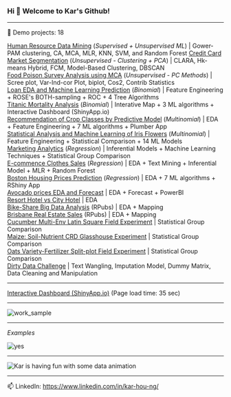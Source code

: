 ### Hi 👋 Welcome to Kar's Github!

---

🌱 Demo projects: 18

[Human Resource Data Mining](https://github.com/KAR-NG/Human-Resource-Data-Mining/blob/main/hr.md) (*Supervised + Unsupervised ML*) | Gower-PAM clustering, CA, MCA, MLR, KNN, SVM, and Random Forest
 [Credit Card Market Segmentation](https://github.com/KAR-NG/Credit-Card-Market-Segmentation/blob/main/cc.md) (*Unsupervised - Clustering + PCA*) | CLARA, Hk-means Hybrid, FCM, Model-Based Clustering, DBSCAN  
 [Food Poison Survey Analysis using MCA](https://github.com/KAR-NG/Food-Poison-Survey-Analysis-using-Multiple-Correspondence-Analysis/blob/main/poison.md) (*Unsupervised - PC Methods*) | Scree plot, Var-Ind-cor Plot, biplot, Cos2, Contrib Statistics   
[Loan EDA and Machine Learning Prediction](https://github.com/KAR-NG/Loan-EDA-and-Machine-Learning-Prediction/blob/main/loan.md) (*Binomial*) | Feature Engineering + ROSE's BOTH-sampling + ROC + 4 Tree Algorithms    
[Titanic Mortality Analysis](https://rpubs.com/kar_ng/827540) (*Binomial*) | Interative Map + 3 ML algorithms + Interactive Dashboard (ShinyApp.io)  
[Recommendation of Crop Classes by Predictive Model](https://github.com/KAR-NG/Recommendation_of_Crop_Classes_by_Predictive_Model/blob/master/crop.md) (*Multinomial*) | EDA + Feature Engineering + 7 ML algorithms + Plumber App  
[Statistical Analysis and Machine Learning of Iris Flowers](https://github.com/KAR-NG/Statistical-Analysis-and-Machine-Learning-of-Iris-Flowers/blob/main/iris.md) (*Multinomial*) | Feature Engineering + Statistical Comparison + 14 ML Models   
[Marketing Analytics](https://github.com/KAR-NG/Marketing_Analytics/blob/main/marketing.md) (*Regression*) | Inferential Models + Machine Learning Techniques + Statistical Group Comparison  
[E-commence Clothes Sales](https://github.com/KAR-NG/cloth/blob/main/summer.md) (*Regression*) | EDA + Text Mining + Inferential Model + MLR + Random Forest   
[Boston Housing Prices Prediction](https://github.com/KAR-NG/Predicting-House-Prices-in-Boston_UniqueVersion/blob/main/boston.md) (*Regression*) | EDA + 7 ML algorithms + RShiny App  
[Avocado prices EDA and Forecast](https://github.com/KAR-NG/Houston_Avocado_Prices_EDA_-_Forecast/blob/main/avocado.md) | EDA + Forecast + PowerBI   
[Resort Hotel vs City Hotel](https://github.com/KAR-NG/ResortHotel_versus_CityHotel/blob/main/Rmarkdown.md) | EDA  
[Bike-Share Big Data Analysis](https://rpubs.com/kar_ng/786210) (RPubs) | EDA + Mapping  
[Brisbane Real Estate Sales](https://rpubs.com/kar_ng/787195) (RPubs) | EDA + Mapping   
[Cucumber Multi-Env Latin Square Field Experiment](https://github.com/KAR-NG/Cucumber_Multi-Env_LatinSquare_Field_Experiment/blob/main/multi_latin.md) | Statistical Group 
Comparison  
[Maize: Soil-Nutrient CRD Glasshouse Experiment](https://github.com/KAR-NG/Maize_Soil_Nutrient_CRD_Glasshouse_Experiment-/blob/main/maize_crd.md) | Statistical Group Comparison   
[Oats Variety-Fertilizer Split-plot Field Experiment](https://github.com/KAR-NG/Oats_Variety-Fertilizer_SplitPlot_Field_Experiment/blob/main/splitplot.md) | Statistical Group Comparison   
[Dirty Data Challenge](https://github.com/KAR-NG/Dirty-Data-Challenge-/blob/main/cleaning.md) | Text Wangling, Imputation Model, Dummy Matrix, Data Cleaning and Manipulation     

---

[Interactive Dashboard (ShinyApp.io)](https://karhou.shinyapps.io/tita_db/) (Page load time: 35 sec)  

---

![work_sample](https://user-images.githubusercontent.com/81752452/139084192-2485d28d-da66-44e5-884a-06f924d6d913.png)

---

*Examples*

![yes](https://user-images.githubusercontent.com/81752452/139346003-6aa5b6ea-ee47-481c-bc9f-0d62b8732acf.png)


---

![Kar is having fun with some data animation](https://user-images.githubusercontent.com/81752452/139082065-63b80f9b-f679-46fe-8ea0-d484a141b73d.gif)

---

📫 LinkedIn: https://www.linkedin.com/in/kar-hou-ng/
